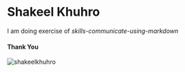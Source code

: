 # Shakeel Khuhro <!-- This is a Header of size1 -->
I am doing exercise of *skills-communicate-using-markdown*
#### Thank You <!-- Header of size4-->

<p align="left"> <img src="https://komarev.com/ghpvc/?username=shakeelkhuhro&label=Profile%20views&color=0e75b6&style=flat" alt="shakeelkhuhro" /> </p>
